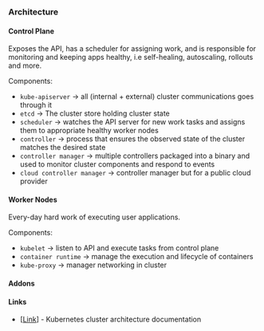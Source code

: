 ### Architecture

#### Control Plane
Exposes the API, has a scheduler for assigning work, 
and is responsible for monitoring and  keeping apps 
healthy, i.e self-healing, autoscaling, rollouts and more.  

Components:
* `kube-apiserver` -> all (internal + external) cluster communications goes through it
* `etcd` -> The cluster store holding cluster state
* `scheduler` -> watches the API server for new work tasks and assigns them to appropriate healthy worker nodes
* `controller` -> process that ensures the observed state of the cluster matches the desired state
* `controller manager` -> multiple controllers packaged into a binary and used to monitor cluster components and respond to events
* `cloud controller manager` -> controller manager but for a public cloud provider


#### Worker Nodes
Every-day hard work of executing user applications.

Components:
* `kubelet` -> listen to API and execute tasks from control plane
* `container runtime` -> manage the execution and lifecycle of containers
* `kube-proxy` -> manager networking in cluster


#### Addons



#### Links
* [[Link](https://kubernetes.io/docs/concepts/architecture/)] - Kubernetes cluster architecture documentation

